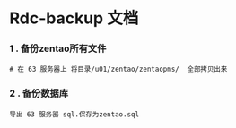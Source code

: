 # Rdc-backup 文档

### 1 . 备份zentao所有文件

```
# 在 63 服务器上 将目录/u01/zentao/zentaopms/  全部拷贝出来

```

### 2 . 备份数据库

```
导出 63 服务器 sql.保存为zentao.sql
```



